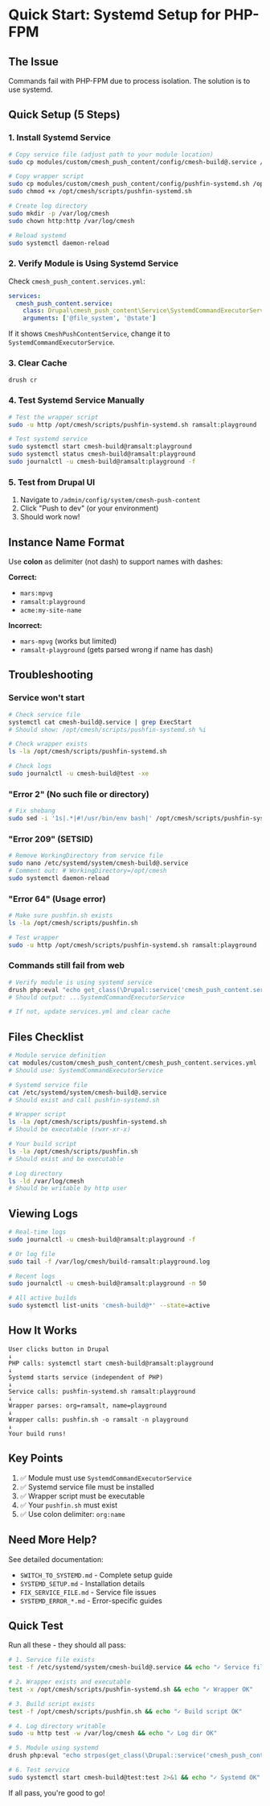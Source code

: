 # Quick Start: Systemd Setup for PHP-FPM

## The Issue

Commands fail with PHP-FPM due to process isolation. The solution is to use systemd.

## Quick Setup (5 Steps)

### 1. Install Systemd Service

```bash
# Copy service file (adjust path to your module location)
sudo cp modules/custom/cmesh_push_content/config/cmesh-build@.service /etc/systemd/system/

# Copy wrapper script
sudo cp modules/custom/cmesh_push_content/config/pushfin-systemd.sh /opt/cmesh/scripts/
sudo chmod +x /opt/cmesh/scripts/pushfin-systemd.sh

# Create log directory
sudo mkdir -p /var/log/cmesh
sudo chown http:http /var/log/cmesh

# Reload systemd
sudo systemctl daemon-reload
```

### 2. Verify Module is Using Systemd Service

Check `cmesh_push_content.services.yml`:

```yaml
services:
  cmesh_push_content.service:
    class: Drupal\cmesh_push_content\Service\SystemdCommandExecutorService
    arguments: ['@file_system', '@state']
```

If it shows `CmeshPushContentService`, change it to `SystemdCommandExecutorService`.

### 3. Clear Cache

```bash
drush cr
```

### 4. Test Systemd Service Manually

```bash
# Test the wrapper script
sudo -u http /opt/cmesh/scripts/pushfin-systemd.sh ramsalt:playground

# Test systemd service
sudo systemctl start cmesh-build@ramsalt:playground
sudo systemctl status cmesh-build@ramsalt:playground
sudo journalctl -u cmesh-build@ramsalt:playground -f
```

### 5. Test from Drupal UI

1. Navigate to `/admin/config/system/cmesh-push-content`
2. Click "Push to dev" (or your environment)
3. Should work now!

## Instance Name Format

Use **colon** as delimiter (not dash) to support names with dashes:

**Correct:**
- `mars:mpvg`
- `ramsalt:playground`
- `acme:my-site-name`

**Incorrect:**
- `mars-mpvg` (works but limited)
- `ramsalt-playground` (gets parsed wrong if name has dash)

## Troubleshooting

### Service won't start
```bash
# Check service file
systemctl cat cmesh-build@.service | grep ExecStart
# Should show: /opt/cmesh/scripts/pushfin-systemd.sh %i

# Check wrapper exists
ls -la /opt/cmesh/scripts/pushfin-systemd.sh

# Check logs
sudo journalctl -u cmesh-build@test -xe
```

### "Error 2" (No such file or directory)
```bash
# Fix shebang
sudo sed -i '1s|.*|#!/usr/bin/env bash|' /opt/cmesh/scripts/pushfin-systemd.sh
```

### "Error 209" (SETSID)
```bash
# Remove WorkingDirectory from service file
sudo nano /etc/systemd/system/cmesh-build@.service
# Comment out: # WorkingDirectory=/opt/cmesh
sudo systemctl daemon-reload
```

### "Error 64" (Usage error)
```bash
# Make sure pushfin.sh exists
ls -la /opt/cmesh/scripts/pushfin.sh

# Test wrapper
sudo -u http /opt/cmesh/scripts/pushfin-systemd.sh ramsalt:playground
```

### Commands still fail from web
```bash
# Verify module is using systemd service
drush php:eval "echo get_class(\Drupal::service('cmesh_push_content.service'));"
# Should output: ...SystemdCommandExecutorService

# If not, update services.yml and clear cache
```

## Files Checklist

```bash
# Module service definition
cat modules/custom/cmesh_push_content/cmesh_push_content.services.yml
# Should use: SystemdCommandExecutorService

# Systemd service file
cat /etc/systemd/system/cmesh-build@.service
# Should exist and call pushfin-systemd.sh

# Wrapper script
ls -la /opt/cmesh/scripts/pushfin-systemd.sh
# Should be executable (rwxr-xr-x)

# Your build script
ls -la /opt/cmesh/scripts/pushfin.sh
# Should exist and be executable

# Log directory
ls -ld /var/log/cmesh
# Should be writable by http user
```

## Viewing Logs

```bash
# Real-time logs
sudo journalctl -u cmesh-build@ramsalt:playground -f

# Or log file
sudo tail -f /var/log/cmesh/build-ramsalt:playground.log

# Recent logs
sudo journalctl -u cmesh-build@ramsalt:playground -n 50

# All active builds
sudo systemctl list-units 'cmesh-build@*' --state=active
```

## How It Works

```
User clicks button in Drupal
↓
PHP calls: systemctl start cmesh-build@ramsalt:playground
↓
Systemd starts service (independent of PHP)
↓
Service calls: pushfin-systemd.sh ramsalt:playground
↓
Wrapper parses: org=ramsalt, name=playground
↓
Wrapper calls: pushfin.sh -o ramsalt -n playground
↓
Your build runs!
```

## Key Points

1. ✅ Module must use `SystemdCommandExecutorService` 
2. ✅ Systemd service file must be installed
3. ✅ Wrapper script must be executable
4. ✅ Your `pushfin.sh` must exist
5. ✅ Use colon delimiter: `org:name`

## Need More Help?

See detailed documentation:
- `SWITCH_TO_SYSTEMD.md` - Complete setup guide
- `SYSTEMD_SETUP.md` - Installation details
- `FIX_SERVICE_FILE.md` - Service file issues
- `SYSTEMD_ERROR_*.md` - Error-specific guides

## Quick Test

Run all these - they should all pass:

```bash
# 1. Service file exists
test -f /etc/systemd/system/cmesh-build@.service && echo "✓ Service file OK"

# 2. Wrapper exists and executable
test -x /opt/cmesh/scripts/pushfin-systemd.sh && echo "✓ Wrapper OK"

# 3. Build script exists
test -f /opt/cmesh/scripts/pushfin.sh && echo "✓ Build script OK"

# 4. Log directory writable
sudo -u http test -w /var/log/cmesh && echo "✓ Log dir OK"

# 5. Module using systemd
drush php:eval "echo strpos(get_class(\Drupal::service('cmesh_push_content.service')), 'Systemd') !== false ? '✓ Module OK' : '✗ Wrong service';"

# 6. Test service
sudo systemctl start cmesh-build@test:test 2>&1 && echo "✓ Systemd OK"
```

If all pass, you're good to go!
